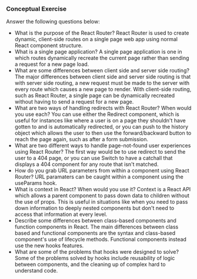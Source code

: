 ### Conceptual Exercise

Answer the following questions below:

- What is the purpose of the React Router?
  React Router is used to create dynamic, client-side routes on a single page web app using normal React component structure.
- What is a single page application?
  A single page application is one in which routes dynamically recreate the current page rather than sending a request for a new page load.
- What are some differences between client side and server side routing?
  The major differences between client side and server side routing is that with server side routing, a new request must be made to the server with every route which causes a new page to render. With client-side routing, such as React Router, a single page can be dynamically recreated without having to send a request for a new page.
- What are two ways of handling redirects with React Router? When would you use each?
  You can use either the Redirect component, which is useful for instances like where a user is on a page they shouldn't have gotten to and is automatically redirected, or you can push to the history object which allows the user to then use the forward/backward button to reach the page again, such as after a form submission.
- What are two different ways to handle page-not-found user experiences using React Router?
  The first way would be to use redirect to send the user to a 404 page, or you can use Switch to have a catchall that displays a 404 component for any route that isn't matched.
- How do you grab URL parameters from within a component using React Router?
  URL paramaters can be caught within a component using the useParams hook.
- What is context in React? When would you use it?
  Context is a React API which allows a parent component to pass down data to children without the use of props. This is useful in situations like when you need to pass down information to deeply nested components but don't need to access that information at every level.
- Describe some differences between class-based components and function
  components in React.
  The main differences between class based and functional components are the syntax and class-based component's use of lifecycle methods. Functional components instead use the new hooks features.
- What are some of the problems that hooks were designed to solve?
  Some of the problems solved by hooks include reusability of logic between components, and the cleaning up of complex hard to understand code.
